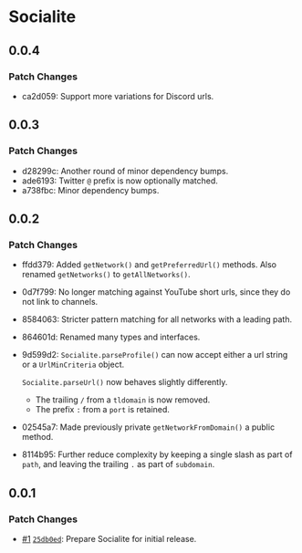 # Socialite

## 0.0.4

### Patch Changes

- ca2d059: Support more variations for Discord urls.

## 0.0.3

### Patch Changes

- d28299c: Another round of minor dependency bumps.
- ade6193: Twitter `@` prefix is now optionally matched.
- a738fbc: Minor dependency bumps.

## 0.0.2

### Patch Changes

- ffdd379: Added `getNetwork()` and `getPreferredUrl()` methods. Also renamed `getNetworks()` to `getAllNetworks()`.
- 0d7f799: No longer matching against YouTube short urls, since they do not link to channels.
- 8584063: Stricter pattern matching for all networks with a leading path.
- 864601d: Renamed many types and interfaces.
- 9d599d2: `Socialite.parseProfile()` can now accept either a url string or a `UrlMinCriteria` object.

  `Socialite.parseUrl()` now behaves slightly differently.

  - The trailing `/` from a `tldomain` is now removed.
  - The prefix `:` from a `port` is retained.

- 02545a7: Made previously private `getNetworkFromDomain()` a public method.
- 8114b95: Further reduce complexity by keeping a single slash as part of `path`, and leaving the trailing `.` as part of `subdomain`.

## 0.0.1

### Patch Changes

- [#1](https://github.com/beefchimi/socialite/pull/1) [`25db0ed`](https://github.com/beefchimi/socialite/commit/25db0ed1a02385e9e9402369680114b8e1d9d12a): Prepare Socialite for initial release.
